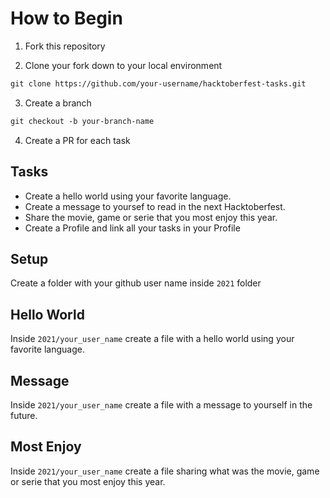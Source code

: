# How to Begin

1. Fork this repository

2. Clone your fork down to your local environment

```markdown
git clone https://github.com/your-username/hacktoberfest-tasks.git
```

3. Create a branch

```markdown
git checkout -b your-branch-name
```

4. Create a PR for each task

## Tasks

- Create a hello world using your favorite language.
- Create a message to yoursef to read in the next Hacktoberfest.
- Share the movie, game or serie that you most enjoy this year.
- Create a Profile and link all your tasks in your Profile

## Setup

Create a folder with your github user name inside `2021` folder

## Hello World

Inside `2021/your_user_name` create a file with a hello world using your favorite language.

## Message

Inside `2021/your_user_name` create a file with a message to yourself in the future.

## Most Enjoy

Inside `2021/your_user_name` create a file sharing what was the movie, game or serie that you most enjoy this year.

